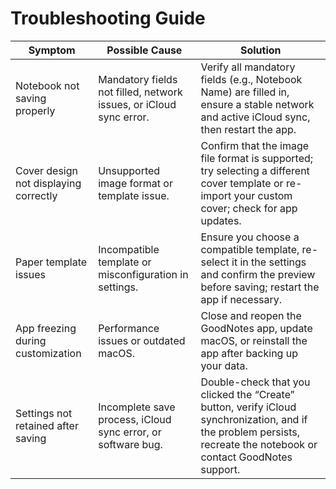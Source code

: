 # Troubleshooting Guide

| Symptom  | Possible Cause    | Solution            |
|----------|-------------------|---------------------|
| Notebook not saving properly | Mandatory fields not filled, network issues, or iCloud sync error. | Verify all mandatory fields (e.g., Notebook Name) are filled in, ensure a stable network and active iCloud sync, then restart the app. |
| Cover design not displaying correctly | Unsupported image format or template issue. | Confirm that the image file format is supported; try selecting a different cover template or re-import your custom cover; check for app updates. |
| Paper template issues | Incompatible template or misconfiguration in settings. | Ensure you choose a compatible template, re-select it in the settings and confirm the preview before saving; restart the app if necessary. |
| App freezing during customization | Performance issues or outdated macOS. | Close and reopen the GoodNotes app, update macOS, or reinstall the app after backing up your data. |
| Settings not retained after saving | Incomplete save process, iCloud sync error, or software bug. | Double-check that you clicked the “Create” button, verify iCloud synchronization, and if the problem persists, recreate the notebook or contact GoodNotes support. |